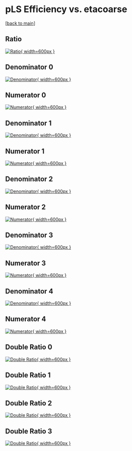 # pLS Efficiency vs. etacoarse

[[back to main](./)]



## Ratio

[![Ratio](../mtv/var/pLS_vtr_321_1_eff_etacoarse.png){ width=600px }](../mtv/var/pLS_vtr_321_1_eff_etacoarse.pdf)

## Denominator 0

[![Denominator](../mtv/den/pLS_vtr_321_1_eff_etacoarse_den0.png){ width=600px }](../mtv/den/pLS_vtr_321_1_eff_etacoarse_den0.pdf)

## Numerator 0

[![Numerator](../mtv/num/pLS_vtr_321_1_eff_etacoarse_num0.png){ width=600px }](../mtv/num/pLS_vtr_321_1_eff_etacoarse_num0.pdf)

## Denominator 1

[![Denominator](../mtv/den/pLS_vtr_321_1_eff_etacoarse_den1.png){ width=600px }](../mtv/den/pLS_vtr_321_1_eff_etacoarse_den1.pdf)

## Numerator 1

[![Numerator](../mtv/num/pLS_vtr_321_1_eff_etacoarse_num1.png){ width=600px }](../mtv/num/pLS_vtr_321_1_eff_etacoarse_num1.pdf)

## Denominator 2

[![Denominator](../mtv/den/pLS_vtr_321_1_eff_etacoarse_den2.png){ width=600px }](../mtv/den/pLS_vtr_321_1_eff_etacoarse_den2.pdf)

## Numerator 2

[![Numerator](../mtv/num/pLS_vtr_321_1_eff_etacoarse_num2.png){ width=600px }](../mtv/num/pLS_vtr_321_1_eff_etacoarse_num2.pdf)

## Denominator 3

[![Denominator](../mtv/den/pLS_vtr_321_1_eff_etacoarse_den3.png){ width=600px }](../mtv/den/pLS_vtr_321_1_eff_etacoarse_den3.pdf)

## Numerator 3

[![Numerator](../mtv/num/pLS_vtr_321_1_eff_etacoarse_num3.png){ width=600px }](../mtv/num/pLS_vtr_321_1_eff_etacoarse_num3.pdf)

## Denominator 4

[![Denominator](../mtv/den/pLS_vtr_321_1_eff_etacoarse_den4.png){ width=600px }](../mtv/den/pLS_vtr_321_1_eff_etacoarse_den4.pdf)

## Numerator 4

[![Numerator](../mtv/num/pLS_vtr_321_1_eff_etacoarse_num4.png){ width=600px }](../mtv/num/pLS_vtr_321_1_eff_etacoarse_num4.pdf)

## Double Ratio 0

[![Double Ratio](../mtv/ratio/pLS_vtr_321_1_eff_etacoarse_ratio0.png){ width=600px }](../mtv/ratio/pLS_vtr_321_1_eff_etacoarse_ratio0.pdf)

## Double Ratio 1

[![Double Ratio](../mtv/ratio/pLS_vtr_321_1_eff_etacoarse_ratio1.png){ width=600px }](../mtv/ratio/pLS_vtr_321_1_eff_etacoarse_ratio1.pdf)

## Double Ratio 2

[![Double Ratio](../mtv/ratio/pLS_vtr_321_1_eff_etacoarse_ratio2.png){ width=600px }](../mtv/ratio/pLS_vtr_321_1_eff_etacoarse_ratio2.pdf)

## Double Ratio 3

[![Double Ratio](../mtv/ratio/pLS_vtr_321_1_eff_etacoarse_ratio3.png){ width=600px }](../mtv/ratio/pLS_vtr_321_1_eff_etacoarse_ratio3.pdf)

